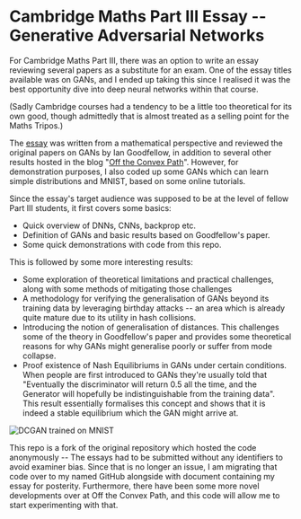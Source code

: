 # Cambridge Maths Part III Essay -- Generative Adversarial Networks
For Cambridge Maths Part III, there was an option to write an essay reviewing several papers as a substitute for an exam. One of the essay titles available was on GANs, and I ended up taking this since I realised it was the best opportunity dive into deep neural networks within that course. 

(Sadly Cambridge courses had a tendency to be a little too theoretical for its own good, though admittedly that is almost treated as a selling point for the Maths Tripos.)

The [essay](https://github.com/charliexchen/GANEssay/blob/master/GAN%20Essay/GANEssay.pdf) was written from a mathematical perspective and reviewed the original papers on GANs by Ian Goodfellow, in addition to several other results hosted in the blog "[Off the Convex Path](https://www.offconvex.org/)".
However, for demonstration purposes, I also coded up some GANs which can learn simple distributions and MNIST, based on some online tutorials. 

Since the essay's target audience was supposed to be at the level of fellow Part III students, it first covers some basics:
 * Quick overview of DNNs, CNNs, backprop etc.
 * Definition of GANs and basic results based on Goodfellow's paper.
 * Some quick demonstrations with code from this repo.

This is followed by some more interesting results:
 * Some exploration of theoretical limitations and practical challenges, along with some methods of mitigating those challenges
 * A methodology for verifying the generalisation of GANs beyond its training data by leveraging birthday attacks -- an area which is already quite mature due to its utility in hash collisions.
 * Introducing the notion of generalisation of distances. This challenges some of the theory in Goodfellow's paper and provides some theoretical reasons for why GANs might generalise poorly or suffer from mode collapse.
 * Proof existence of Nash Equilibriums in GANs under certain conditions. When people are first introduced to GANs they're usually told that "Eventually the discriminator will return 0.5 all the time, and the Generator will hopefully be indistinguishable from the training data". This result essentially formalises this concept and shows that it is indeed a stable equilibrium which the GAN might arrive at.


![DCGAN trained on MNIST](https://github.com/charliexchen/GANEssay/blob/master/GAN%20Essay/MNIST.png?raw=true)

This repo is a fork of the original repository which hosted the code anonymously -- The essays had to be submitted without any identifiers to avoid examiner bias. 
Since that is no longer an issue, I am migrating that code over to my named GitHub alongside with document containing my essay for posterity. Furthermore, there have been some more novel developments over at Off the Convex Path, and this code will allow me to start experimenting with that.



